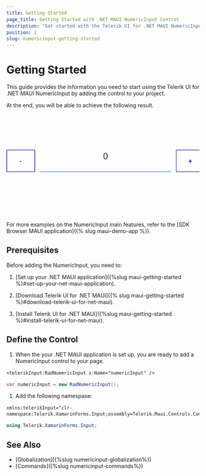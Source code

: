 ```yaml
---
title: Getting Started
page_title: Getting Started with .NET MAUI NumericInput Control
description: "Get started with the Telerik UI for .NET MAUI NumericInput and add the control to your .NET MAUI project."
position: 1
slug: numericinput-getting-started
---
```


# Getting Started

This guide provides the information you need to start using the Telerik UI for .NET MAUI NumericInput by adding the control to your project.

At the end, you will be able to achieve the following result.

![NumericInput Getting Started Example](images/numericinput-getting-started.png)

For more examples on the NumericInput main features, refer to the [SDK Browser MAUI application]({% slug maui-demo-app %}).

## Prerequisites

Before adding the NumericInput, you need to:

1. [Set up your .NET MAUI application]({%slug maui-getting-started %}#set-up-your-net-maui-application).

1. [Download Telerik UI for .NET MAUI]({% slug maui-getting-started %}#download-telerik-ui-for-net-maui).

1. [Install Telerik UI for .NET MAUI]({%slug maui-getting-started %}#install-telerik-ui-for-net-maui).

## Define the Control

1. When the your .NET MAUI application is set up, you are ready to add a NumericInput control to your page.

 ```XAML
<telerikInput:RadNumericInput x:Name="numericInput" />
 ```
 ```C#
var numericInput = new RadNumericInput();
 ```

1. Add the following namespase:

 ```XAML
xmlns:telerikInput="clr-namespace:Telerik.XamarinForms.Input;assembly=Telerik.Maui.Controls.Compatibility"
 ```
 ```C#
using Telerik.XamarinForms.Input;
 ```


## See Also

- [Globalization]({%slug numericinput-globalization%})
- [Commands]({%slug numericinput-commands%})
